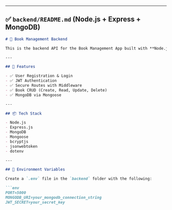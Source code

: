 
---

## ✅ `backend/README.md` (Node.js + Express + MongoDB)

```markdown
# 📗 Book Management Backend

This is the backend API for the Book Management App built with **Node.js**, **Express**, and **MongoDB**. It includes JWT authentication and book management features.

---

## 🚀 Features

- ✅ User Registration & Login
- ✅ JWT Authentication
- ✅ Secure Routes with Middleware
- ✅ Book CRUD (Create, Read, Update, Delete)
- ✅ MongoDB via Mongoose

---

## 📦 Tech Stack

- Node.js
- Express.js
- MongoDB
- Mongoose
- bcryptjs
- jsonwebtoken
- dotenv

---

## 🔧 Environment Variables

Create a `.env` file in the `backend` folder with the following:

```env
PORT=5000
MONGODB_URI=your_mongodb_connection_string
JWT_SECRET=your_secret_key
